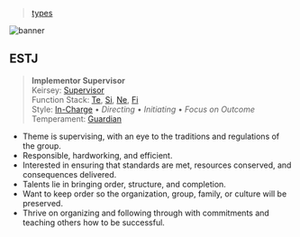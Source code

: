 > [types](../)

![banner](/mbti/photos/banner.png)

## ESTJ

> **Implementor Supervisor**  
> Keirsey: [Supervisor](/mbti/keirsey/estj)  
> Function Stack:
> [Te](/mbti/functions/te),
> [Si](/mbti/functions/si),
> [Ne](/mbti/functions/ne),
> [Fi](/mbti/functions/fi)  
> Style: [In-Charge](/mbti/styles/in-charge) &bull;
> _Directing_ &bull; _Initiating_ &bull; _Focus on Outcome_  
> Temperament: [Guardian](/mbti/temperaments/guardians)

* Theme is supervising, with an eye to the traditions and regulations of the group.
* Responsible, hardworking, and efficient.
* Interested in ensuring that standards are met, resources conserved, and consequences delivered.
* Talents lie in bringing order, structure, and completion.
* Want to keep order so the organization, group, family, or culture will be preserved.
* Thrive on organizing and following through with commitments and teaching others how to be successful.
